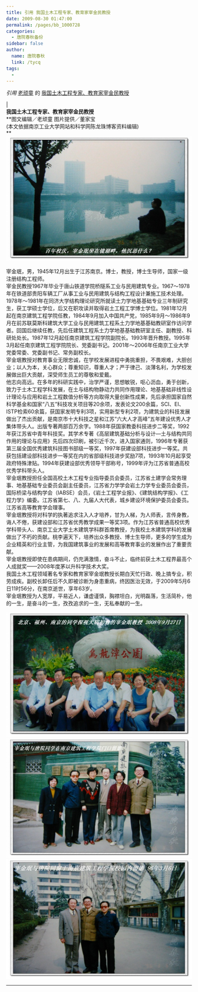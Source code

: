 ```yaml
---
title: 引用 我国土木工程专家、教育家宰金民教授
date: 2009-08-30 01:47:00
permalink: /pages/bb_1000728
categories: 
  - 唐院春秋备份
sidebar: false
author: 
  name: 唐院春秋
  link: /tycq
tags: 
  - 
---
```


_引用_ [老顽童](http://epei1008.blog.163.com/) 的
[我国土木工程专家、教育家宰金民教授](http://epei1008.blog.163.com/blog/static/2352486020097280432884)

|  
**我国土木工程专家、教育家宰金民教授**  
 **图文编辑／老顽童 图片提供／董家宝  
(本文依据南京工业大学网站和科学网陈龙珠博客资料编辑)  
**  
![](/pic/img.bimg.126.net_photo_owrwrpwKJUC2n564YxSXxw==_5648921307607353123.jpg)  
  
宰金珉，男，1945年12月出生于江苏南京。博士，教授，博士生导师，国家一级注册结构工程师。  
宰金民教授1967年毕业于唐山铁道学院桥隧系工业与民用建筑专业。1967～1978年在铁道部贵阳车辆工厂从事工业与民用建筑与结构工程设计兼施工技术处理。1978年～1981年在同济大学结构理论研究所就读土力学地基基础专业三年制研究生，获工学硕士学位，后又在职攻读并取得岩土工程工学博士学位。1981年12月起在南京建筑工程学院任教，1984年9月加入中国共产党，1985年9月～1986年9月在前苏联莫斯科建筑大学工业与民用建筑工程系土力学地基基础教研室作访问学者。回国后继续任教，先后任建筑工程系土力学地基基础教研室主任、副教授、科研处处长。1987年12月起任南京建筑工程学院副院长。1993年晋升教授。1995年3月起任南京建筑工程学院院长、党委副书记。2001年～2006年任南京工业大学党委常委、党委副书记、常务副校长。  
宰金珉教授对教育事业无限忠诚，在学校发展进程中勇挑重担，不畏艰难，大胆创业；以人为本，关心群众；尊重知识，尊重人才；严于律己、淡薄名利，为学校发展做出巨大贡献，深受师生员工的尊敬和爱戴。  
他志向高远。在多年的科研实践中，治学严谨，思想敏锐，呕心沥血，勇于创新，致力于土木工程学科发展，在土与结构物静动力共同作用理论、地基基础非线性设计理论与应用和岩土工程数值分析等方向取得大量创新性成果，先后承担国家自然科学基金和国家“八五”科技攻关项目等20余项，发表论文200余篇，SCI、EI、ISTP检索60余篇，获国家发明专利3项，实用新型专利2项，为建筑业的科技发展做出了杰出贡献，是南京市十大科技之星和江苏“六大人才高峰”五年建设优秀人才集体带头人。出版专著两部百万余字。1988年获国家教委科技进步二等奖，1992年获江苏省中青年科技奖。其学术专著《高层建筑基础分析与设计—土与结构共同作用的理论与应用》先后四次印刷，被引近千次，进入国家通则，1996年专著获第三届全国优秀建筑科技图书部级一等奖，1997年获建设部科技进步一等奖。共获包括建设部科技进步一等奖在内的省部级科技进步奖励7项，1993年10月起享受政府特殊津贴。1994年获建设部优秀领导干部称号，1999年评为江苏省普通高校优秀学科带头人。  
宰金珉教授担任全国高校土木工程专业指导委员会委员，江苏省土建学会常务理事、地基基础专业委员会副主任委员，江苏省力学学会岩土力学专业委员会委员，国际桥梁与结构学会（IABSE）会员，《岩土工程学业报》、《建筑结构学报》、《工程力学》编委。江苏省第七、八、九届人大代表，城乡建设环境保护委员会委员。江苏省高等教育学会理事。  
宰金珉教授将对科学的执著追求注入人才培养，甘为人梯，为人师表，言传身教，诲人不倦，获建设部和江苏省优秀教学成果一等奖3项。作为江苏省普通高校优秀学科带头人、南京工业大学土木建筑学科群首席教授，为我校土木建筑学科的发展做出了不朽的贡献。桃李遍天下，培养出众多教授、博士生导师，更多的学生成为企业精英和行业主管，为我国建筑事业的发展和高等教育事业的发展作出了重要贡献。  
宰金珉教授即使在患病期间，仍充满激情，奋斗不止，临终前获土木工程界最高个人成就奖——2008年度茅以升科学技术大奖。  
我国土木工程领域著名专家和教育家宰金珉教授长期白天忙行政、晚上搞专业，积劳成疾。副校长卸任后不久即被诊断为身患重病，终因医治无效，于2009年5月6日11时56分，在南京逝世，享年63岁。  
宰金珉教授为人宽厚，平易近人，谦虚谨慎，胸襟坦白，光明磊落，生活简朴，他的一生，是奋斗的一生，孜孜追求的一生，无私奉献的一生。  
  
![](/pic/img.bimg.126.net_photo_aubGPhwLihUw1mOqqy5mlw==_5648921307607353147.jpg)  
![](/pic/img.bimg.126.net_photo_5HU38K8lTmer7nub7EAilQ==_5648921307607353043.jpg)  
![](/pic/img.bimg.126.net_photo_FNIRSp0Bzo2_tKAkANrZog==_5648921307607353068.jpg)  
  
  
  
---  
  
>